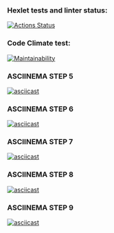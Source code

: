 ### Hexlet tests and linter status:
[![Actions Status](https://github.com/DjingarikDar/java-project-61/workflows/hexlet-check/badge.svg)](https://github.com/DjingarikDar/java-project-61/actions)

### Code Climate test:
[![Maintainability](https://api.codeclimate.com/v1/badges/3619161b9de3e6407522/maintainability)](https://codeclimate.com/github/DjingarikDar/java-project-61/maintainability)

### ASCIINEMA STEP 5
[![asciicast](https://asciinema.org/a/JFDjhRTuqKKX5q7ehPfeGS1NG.svg)](https://asciinema.org/a/JFDjhRTuqKKX5q7ehPfeGS1NG)

### ASCIINEMA STEP 6
[![asciicast](https://asciinema.org/a/560018.svg)](https://asciinema.org/a/560018)

### ASCIINEMA STEP 7
[![asciicast](https://asciinema.org/a/560253.svg)](https://asciinema.org/a/560253)

### ASCIINEMA STEP 8
[![asciicast](https://asciinema.org/a/560540.svg)](https://asciinema.org/a/560540)

### ASCIINEMA STEP 9
[![asciicast](https://asciinema.org/a/560736.svg)](https://asciinema.org/a/560736)